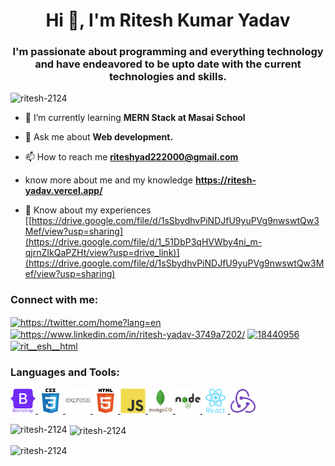 <h1 align="center">Hi 👋, I'm Ritesh Kumar Yadav</h1>
<h3 align="center">I'm passionate about programming and everything technology and have endeavored to be upto date with the current technologies and skills.</h3>

<p align="left"> <img src="https://komarev.com/ghpvc/?username=ritesh-2124&label=Profile%20views&color=0e75b6&style=flat" alt="ritesh-2124" /> </p>

- 🌱 I’m currently learning **MERN Stack at Masai School**

- 💬 Ask me about **Web development.**

- 📫 How to reach me **riteshyad222000@gmail.com**

-    know more about me and my knowledge **https://ritesh-yadav.vercel.app/**

- 📄 Know about my experiences [[https://drive.google.com/file/d/1sSbydhvPiNDJfU9yuPVg9nwswtQw3Mef/view?usp=sharing](https://drive.google.com/file/d/1_51DbP3qHVWby4ni_m-qjrnZIkQaPZHt/view?usp=drive_link)](https://drive.google.com/file/d/1sSbydhvPiNDJfU9yuPVg9nwswtQw3Mef/view?usp=sharing)

<h3 align="left">Connect with me:</h3>
<p align="left">
<a href="https://twitter.com/https://twitter.com/home?lang=en" target="blank"><img align="center" src="https://raw.githubusercontent.com/rahuldkjain/github-profile-readme-generator/master/src/images/icons/Social/twitter.svg" alt="https://twitter.com/home?lang=en" height="30" width="40" /></a>
<a href="https://linkedin.com/in/https://www.linkedin.com/in/ritesh-yadav-3749a7202/" target="blank"><img align="center" src="https://raw.githubusercontent.com/rahuldkjain/github-profile-readme-generator/master/src/images/icons/Social/linked-in-alt.svg" alt="https://www.linkedin.com/in/ritesh-yadav-3749a7202/" height="30" width="40" /></a>
<a href="https://stackoverflow.com/users/18440956" target="blank"><img align="center" src="https://raw.githubusercontent.com/rahuldkjain/github-profile-readme-generator/master/src/images/icons/Social/stack-overflow.svg" alt="18440956" height="30" width="40" /></a>
<a href="https://instagram.com/rit__esh__html" target="blank"><img align="center" src="https://raw.githubusercontent.com/rahuldkjain/github-profile-readme-generator/master/src/images/icons/Social/instagram.svg" alt="rit__esh__html" height="30" width="40" /></a>
</p>

<h3 align="left">Languages and Tools:</h3>
<p align="left"> <a href="https://getbootstrap.com" target="_blank" rel="noreferrer"> <img src="https://raw.githubusercontent.com/devicons/devicon/master/icons/bootstrap/bootstrap-plain-wordmark.svg" alt="bootstrap" width="40" height="40"/> </a> <a href="https://www.w3schools.com/css/" target="_blank" rel="noreferrer"> <img src="https://raw.githubusercontent.com/devicons/devicon/master/icons/css3/css3-original-wordmark.svg" alt="css3" width="40" height="40"/> </a> <a href="https://expressjs.com" target="_blank" rel="noreferrer"> <img src="https://raw.githubusercontent.com/devicons/devicon/master/icons/express/express-original-wordmark.svg" alt="express" width="40" height="40"/> </a> <a href="https://www.w3.org/html/" target="_blank" rel="noreferrer"> <img src="https://raw.githubusercontent.com/devicons/devicon/master/icons/html5/html5-original-wordmark.svg" alt="html5" width="40" height="40"/> </a> <a href="https://developer.mozilla.org/en-US/docs/Web/JavaScript" target="_blank" rel="noreferrer"> <img src="https://raw.githubusercontent.com/devicons/devicon/master/icons/javascript/javascript-original.svg" alt="javascript" width="40" height="40"/> </a> <a href="https://www.mongodb.com/" target="_blank" rel="noreferrer"> <img src="https://raw.githubusercontent.com/devicons/devicon/master/icons/mongodb/mongodb-original-wordmark.svg" alt="mongodb" width="40" height="40"/> </a> <a href="https://nodejs.org" target="_blank" rel="noreferrer"> <img src="https://raw.githubusercontent.com/devicons/devicon/master/icons/nodejs/nodejs-original-wordmark.svg" alt="nodejs" width="40" height="40"/> </a> <a href="https://reactjs.org/" target="_blank" rel="noreferrer"> <img src="https://raw.githubusercontent.com/devicons/devicon/master/icons/react/react-original-wordmark.svg" alt="react" width="40" height="40"/> </a> <a href="https://redux.js.org" target="_blank" rel="noreferrer"> <img src="https://raw.githubusercontent.com/devicons/devicon/master/icons/redux/redux-original.svg" alt="redux" width="40" height="40"/> </a> </p>


<p><img align="left" src="https://github-readme-stats.vercel.app/api/top-langs?username=ritesh-2124&show_icons=true&locale=en&layout=compact" alt="ritesh-2124" /></p>

<p>&nbsp;<img align="center" src="https://github-readme-stats.vercel.app/api?username=ritesh-2124&show_icons=true&locale=en" alt="ritesh-2124" /></p>

<p><img align="center" src="https://github-readme-streak-stats.herokuapp.com/?user=ritesh-2124&" alt="ritesh-2124" /></p>

